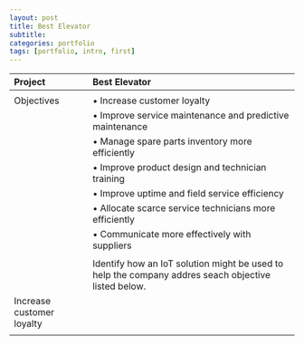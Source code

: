 ```yaml
---
layout: post
title: Best Elevator
subtitle: 
categories: portfolio
tags: [portfolio, intro, first]
---
```


|Project	|Best Elevator|	
|:-----------|:-----------|
|          |                           |
|Objectives|• Increase customer loyalty|
|          |• Improve service maintenance and predictive maintenance|
|          |• Manage spare parts inventory more efficiently|
|          |• Improve product design and technician training|
|          |• Improve uptime and field service efficiency|
|          |• Allocate scarce service technicians more efficiently|
|          |• Communicate more effectively with suppliers|
|          |                           |
|          |Identify how an IoT solution might be used to help the company addres seach objective listed below.|
|Increase customer loyalty|               |
|                         |               |
